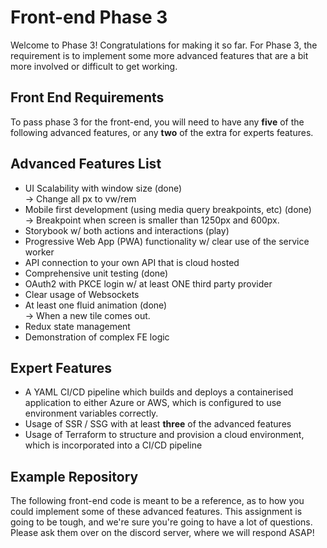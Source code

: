 # Front-end Phase 3

Welcome to Phase 3! Congratulations for making it so far. For Phase 3, the requirement is to implement some more advanced features that are a bit more involved or difficult to get working.

## Front End Requirements

To pass phase 3 for the front-end, you will need to have any __five__ of the following advanced features, or any __two__ of the extra for experts features.

## Advanced Features List

* UI Scalability with window size (done)<br>
-> Change all px to vw/rem
* Mobile first development (using media query breakpoints, etc) (done)<br>
-> Breakpoint when screen is smaller than 1250px and 600px.
* Storybook w/ both actions and interactions (play)
* Progressive Web App (PWA) functionality w/ clear use of the service worker
* API connection to your own API that is cloud hosted
* Comprehensive unit testing (done)
* OAuth2 with PKCE login w/ at least ONE third party provider
* Clear usage of Websockets
* At least one fluid animation (done)<br>
-> When a new tile comes out. 
* Redux state management
* Demonstration of complex FE logic

## Expert Features

* A YAML CI/CD pipeline which builds and deploys a containerised application to either Azure or AWS, which is configured to use environment variables correctly.
* Usage of SSR / SSG with at least __three__ of the advanced features
* Usage of Terraform to structure and provision a cloud environment, which is incorporated into a CI/CD pipeline

## Example Repository

The following front-end code is meant to be a reference, as to how you could implement some of these advanced features. This assignment is going to be tough, and we're sure you're going to have a lot of questions. Please ask them over on the discord server, where we will respond ASAP!
